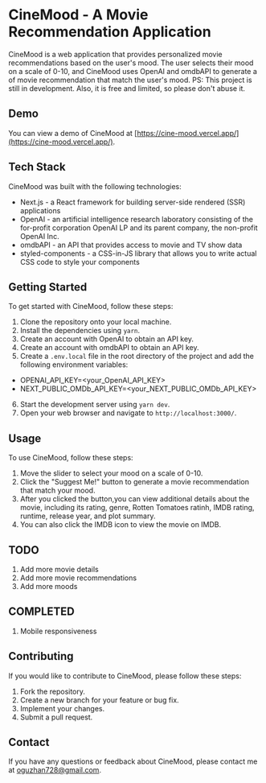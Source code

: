 # CineMood - A Movie Recommendation Application

CineMood is a web application that provides personalized movie recommendations based on the user's mood. The user selects their mood on a scale of 0-10, and CineMood uses OpenAI and omdbAPI to generate a of movie recommendation that match the user's mood.
PS: This project is still in development. Also, it is free and limited, so please don't abuse it.

## Demo

You can view a demo of CineMood at [https://cine-mood.vercel.app/](https://cine-mood.vercel.app/).

## Tech Stack

CineMood was built with the following technologies:

- Next.js - a React framework for building server-side rendered (SSR) applications
- OpenAI - an artificial intelligence research laboratory consisting of the for-profit corporation OpenAI LP and its parent company, the non-profit OpenAI Inc.
- omdbAPI - an API that provides access to movie and TV show data
- styled-components - a CSS-in-JS library that allows you to write actual CSS code to style your components

## Getting Started

To get started with CineMood, follow these steps:

1. Clone the repository onto your local machine.
2. Install the dependencies using `yarn`.
3. Create an account with OpenAI to obtain an API key.
4. Create an account with omdbAPI to obtain an API key.
5. Create a `.env.local` file in the root directory of the project and add the following environment variables:

- OPENAI_API_KEY=<your_OpenAI_API_KEY>
- NEXT_PUBLIC_OMDb_API_KEY=<your_NEXT_PUBLIC_OMDb_API_KEY>

6. Start the development server using `yarn dev`.
7. Open your web browser and navigate to `http://localhost:3000/`.

## Usage

To use CineMood, follow these steps:

1. Move the slider to select your mood on a scale of 0-10.
2. Click the "Suggest Me!" button to generate a movie recommendation that match your mood.
3. After you clicked the button,you can view additional details about the movie, including its rating, genre, Rotten Tomatoes ratinh, IMDB rating, runtime, release year, and plot summary.
4. You can also click the IMDB icon to view the movie on IMDB.

## TODO

1. Add more movie details
2. Add more movie recommendations
3. Add more moods

## COMPLETED

1. Mobile responsiveness

## Contributing

If you would like to contribute to CineMood, please follow these steps:

1. Fork the repository.
2. Create a new branch for your feature or bug fix.
3. Implement your changes.
4. Submit a pull request.

## Contact

If you have any questions or feedback about CineMood, please contact me at [oguzhan728@gmail.com](mailto:oguzhan728@gmail.com).
